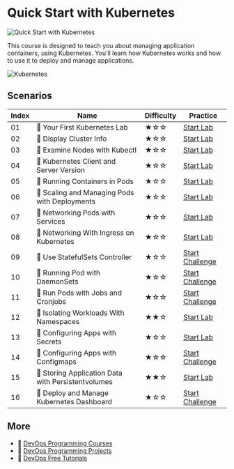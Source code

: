 # Quick Start with Kubernetes

![Quick Start with Kubernetes](https://cover-creator.appbot.io/quick-start-with-kubernetes.png)

This course is designed to teach you about managing application containers, using Kubernetes. You’ll learn how Kubernetes works and how to use it to deploy and manage applications. 

![Kubernetes](https://img.shields.io/badge/Kubernetes-whitesmoke?style=for-the-badge&logo=kubernetes)


## Scenarios

|   Index | Name                                              | Difficulty   | Practice                                                                  |
|---------|---------------------------------------------------|--------------|---------------------------------------------------------------------------|
|      01 | 📖 Your First Kubernetes Lab                       | ★☆☆          | <a target='_blank' href='https://labex.io/labs/92733'>Start Lab</a>       |
|      02 | 📖 Display Cluster Info                            | ★☆☆          | <a target='_blank' href='https://labex.io/labs/8426'>Start Lab</a>        |
|      03 | 📖 Examine Nodes with Kubectl                      | ★☆☆          | <a target='_blank' href='https://labex.io/labs/9790'>Start Lab</a>        |
|      04 | 📖 Kubernetes Client and Server Version            | ★☆☆          | <a target='_blank' href='https://labex.io/labs/9197'>Start Lab</a>        |
|      05 | 📖 Running Containers in Pods                      | ★☆☆          | <a target='_blank' href='https://labex.io/labs/14998'>Start Lab</a>       |
|      06 | 📖 Scaling and Managing Pods with Deployments      | ★☆☆          | <a target='_blank' href='https://labex.io/labs/9675'>Start Lab</a>        |
|      07 | 📖 Networking Pods with Services                   | ★☆☆          | <a target='_blank' href='https://labex.io/labs/15815'>Start Lab</a>       |
|      08 | 📖 Networking With Ingress on Kubernetes           | ★☆☆          | <a target='_blank' href='https://labex.io/labs/9681'>Start Lab</a>        |
|      09 | 🎯 Use StatefulSets Controller                     | ★☆☆          | <a target='_blank' href='https://labex.io/labs/18451'>Start Challenge</a> |
|      10 | 🎯 Running Pod with DaemonSets                     | ★☆☆          | <a target='_blank' href='https://labex.io/labs/18267'>Start Challenge</a> |
|      11 | 🎯 Run Pods with Jobs and Cronjobs                 | ★☆☆          | <a target='_blank' href='https://labex.io/labs/18265'>Start Challenge</a> |
|      12 | 📖 Isolating Workloads With Namespaces             | ★★☆          | <a target='_blank' href='https://labex.io/labs/9199'>Start Lab</a>        |
|      13 | 📖 Configuring Apps with Secrets                   | ★☆☆          | <a target='_blank' href='https://labex.io/labs/8448'>Start Lab</a>        |
|      14 | 🎯 Configuring Apps with Configmaps                | ★☆☆          | <a target='_blank' href='https://labex.io/labs/18463'>Start Challenge</a> |
|      15 | 📖 Storing Application Data with Persistentvolumes | ★★☆          | <a target='_blank' href='https://labex.io/labs/9685'>Start Lab</a>        |
|      16 | 🎯 Deploy and Manage Kubernetes Dashboard          | ★☆☆          | <a target='_blank' href='https://labex.io/labs/23734'>Start Challenge</a> |

## More

- 🔗 [DevOps Programming Courses](https://github.com/labex-labs/awesome-programming-courses)
- 🔗 [DevOps Programming Projects](https://github.com/labex-labs/awesome-programming-projects)
- 🔗 [DevOps Free Tutorials](https://github.com/labex-labs/devops-free-tutorials)

